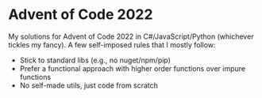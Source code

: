 # Advent of Code 2022

My solutions for Advent of Code 2022 in C#/JavaScript/Python (whichever tickles my fancy). A few self-imposed rules that I mostly follow:

* Stick to standard libs (e.g., no nuget/npm/pip)
* Prefer a functional approach with higher order functions over impure functions
* No self-made utils, just code from scratch
